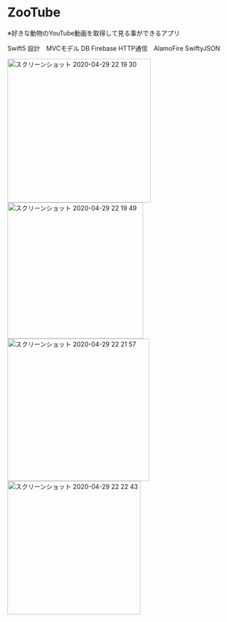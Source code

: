 # ZooTube
※好きな動物のYouTube動画を取得して見る事ができるアプリ

Swift5 
設計　MVCモデル
DB Firebase 
HTTP通信　AlamoFire SwiftyJSON


<img width="322" alt="スクリーンショット 2020-04-29 22 19 30" src="https://user-images.githubusercontent.com/51296886/80600998-262df780-8a68-11ea-833d-390ea2eaee84.png"><img width="305" alt="スクリーンショット 2020-04-29 22 19 49" src="https://user-images.githubusercontent.com/51296886/80601009-2b8b4200-8a68-11ea-93e1-809eef5cc8f0.png"><img width="319" alt="スクリーンショット 2020-04-29 22 21 57" src="https://user-images.githubusercontent.com/51296886/80601018-2fb75f80-8a68-11ea-9777-31e76a6ee6f3.png"><img width="299" alt="スクリーンショット 2020-04-29 22 22 43" src="https://user-images.githubusercontent.com/51296886/80601022-31812300-8a68-11ea-93c8-2e25d56698d2.png">
